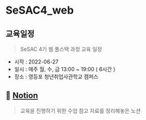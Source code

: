 # SeSAC4_web
## 교육일정
> SeSAC 4기 웹 풀스택 과정 교육 일정
- 시작 : 2022-06-27
- 일시 : 매주 월, 수, 금 13:00 ~ 19:00 ( 6시간 )
- 장소 : 영등포 청년취업사관학교 캠퍼스

## 📖 [Notion](https://uncovered-nutmeg-b8e.notion.site/2bc05db4d8674ea1b6ab8f65a67dfcb0)
> 교육을 진행하기 위한 수업 참고 자료를 정리해놓은 노션

